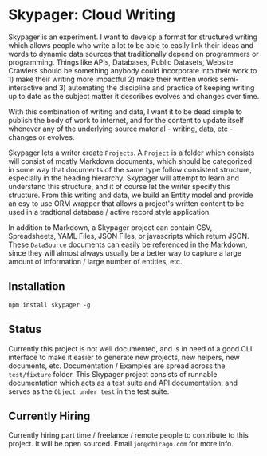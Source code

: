 # Skypager: Cloud Writing

Skypager is an experiment.  I want to develop a format for structured writing which allows people who write a lot to be able to easily link their ideas and words to dynamic data sources that traditionally depend on programmers or programming. Things like APIs, Databases, Public Datasets, Website Crawlers should be something anybody could incorporate into their work to 1) make their writing more impactful 2) make their written works semi-interactive and 3) automating the discipline and practice of keeping writing up to date as the subject matter it describes evolves and changes over time.

With this combination of writing and data, I want it to be dead simple to publish the body of work to internet, and for the content to update itself whenever any of the underlying source material - writing, data, etc - changes or evolves.

Skypager lets a writer create `Projects`.  A `Project` is a folder which consists will consist of mostly Markdown documents, which should be categorized in some way that documents of the same type follow consistent structure, especially in the heading hierarchy. Skypager will attempt to learn and understand this structure, and it of course let the writer specify this structure.  From this writing and data, we build an Entity model and provide an esy to use ORM wrapper that allows a project's written content to be used in a tradtional database / active record style application.

In addition to Markdown, a Skypager project can contain CSV, Spreadsheets, YAML Files, JSON Files, or javascripts which return JSON.  These `DataSource` documents can easily be referenced in the Markdown, since they will almost always usually be a better way to capture a large amount of information / large number of entities, etc.

## Installation

`npm install skypager -g`

## Status

Currently this project is not well documented, and is in need of a good CLI interface to make it easier to generate new projects, new helpers, new documents, etc.  Documentation / Examples are spread across the `test/fixture` folder.  This Skypager project consists of runnable documentation which acts as a test suite and API documentation, and serves as the `Object under test` in the test suite.

## Currently Hiring 

Currently hiring part time / freelance / remote people to contribute to this project.  It will be open sourced.  Email `jon@chicago.com` for more info.
